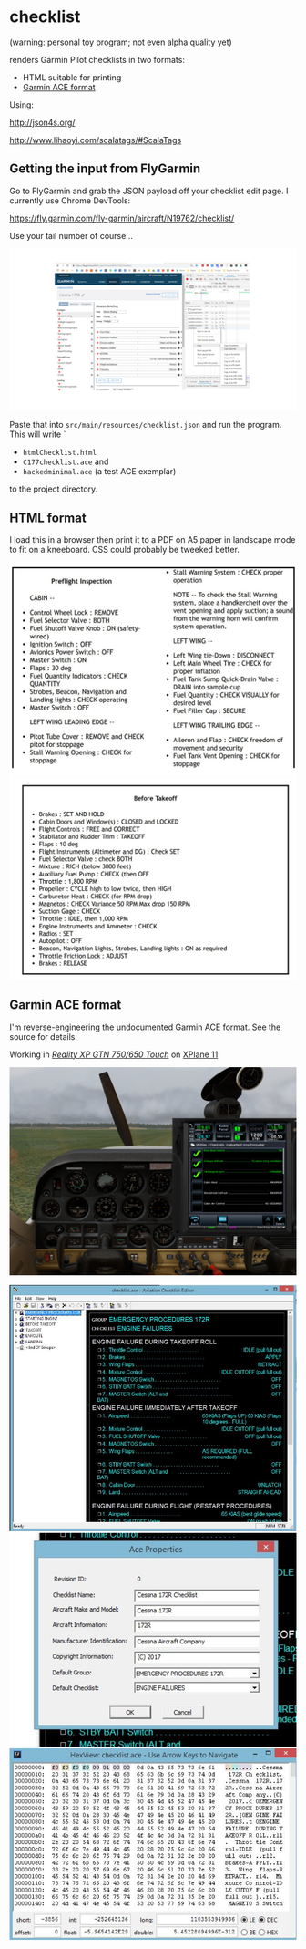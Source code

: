 # checklist

(warning: personal toy program; not even alpha quality yet)

renders Garmin Pilot checklists in two formats:

* HTML suitable for printing
* [Garmin ACE format](https://www8.garmin.com/support/download_details.jsp?id=5075)

Using:

http://json4s.org/

http://www.lihaoyi.com/scalatags/#ScalaTags

## Getting the input from FlyGarmin 

Go to FlyGarmin and grab the JSON payload off your checklist edit page. 
I currently use Chrome DevTools:  

https://fly.garmin.com/fly-garmin/aircraft/N19762/checklist/

Use your tail number of course...

![](FlyGarminScreenshot.jpg)

Paste that into `src/main/resources/checklist.json` and run the program.
This will write `
* `htmlChecklist.html`
* `C177checklist.ace` and
* `hackedminimal.ace` (a test ACE exemplar)

to the project directory.


## HTML format

I load this in a browser then print it to a PDF on A5 paper in landscape mode to fit on a kneeboard.
CSS could probably be tweeked better. 

![](HtmlPreflight.jpg)
![](HtmlBeforeTakeoff.jpg)


## Garmin ACE format
I'm reverse-engineering the undocumented Garmin ACE format. See the source for details.

Working in [_Reality XP GTN 750/650 Touch_](http://www.reality-xp.com) on  [XPlane 11](https://www.x-plane.com/)

![](XplaneRealityXP750.jpg)

![](aceScreenshot.jpg)
![](aceProperties.JPG)
![](aceHexdump.JPG)
